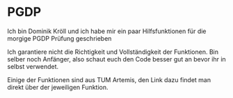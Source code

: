 # PGDP
Ich bin Dominik Kröll und ich habe mir ein paar Hilfsfunktionen für die morgige PGDP Prüfung geschrieben

Ich garantiere nicht die Richtigkeit und Vollständigkeit
der Funktionen.
Bin selber noch Anfänger, also schaut euch den
Code besser gut an bevor ihr in selbst verwendet.

Einige der Funktionen sind aus TUM Artemis, den Link dazu findet man direkt über
der jeweiligen Funktion.

